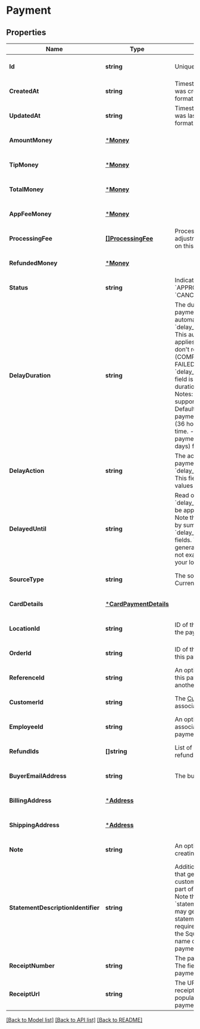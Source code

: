 # Payment

## Properties
Name | Type | Description | Notes
------------ | ------------- | ------------- | -------------
**Id** | **string** | Unique ID for the payment. | [optional] [default to null]
**CreatedAt** | **string** | Timestamp of when the payment was created, in RFC 3339 format. | [optional] [default to null]
**UpdatedAt** | **string** | Timestamp of when the payment was last updated, in RFC 3339 format. | [optional] [default to null]
**AmountMoney** | [***Money**](Money.md) |  | [optional] [default to null]
**TipMoney** | [***Money**](Money.md) |  | [optional] [default to null]
**TotalMoney** | [***Money**](Money.md) |  | [optional] [default to null]
**AppFeeMoney** | [***Money**](Money.md) |  | [optional] [default to null]
**ProcessingFee** | [**[]ProcessingFee**](ProcessingFee.md) | Processing fees and fee adjustments assessed by Square on this payment. | [optional] [default to null]
**RefundedMoney** | [***Money**](Money.md) |  | [optional] [default to null]
**Status** | **string** | Indicates whether the payment is &#x60;APPROVED&#x60;, &#x60;COMPLETED&#x60;, &#x60;CANCELED&#x60;, or &#x60;FAILED&#x60;. | [optional] [default to null]
**DelayDuration** | **string** | The duration of time after the payment&#x27;s creation when Square automatically applies the &#x60;delay_action&#x60; to the payment. This automatic &#x60;delay_action&#x60; applies only to payments that don&#x27;t reach a terminal state (COMPLETED, CANCELED, or FAILED) before the &#x60;delay_duration&#x60; time period.  This field is specified as a time duration, in RFC 3339 format.  Notes: This feature is only supported for card payments.  Default:  - Card Present payments: \&quot;PT36H\&quot; (36 hours) from the creation time. - Card Not Present payments: \&quot;P7D\&quot; (7 days) from the creation time. | [optional] [default to null]
**DelayAction** | **string** | The action to be applied to the payment when the &#x60;delay_duration&#x60; has elapsed. This field is read only.  Current values include: &#x60;CANCEL&#x60; | [optional] [default to null]
**DelayedUntil** | **string** | Read only timestamp of when the &#x60;delay_action&#x60; will automatically be applied, in RFC 3339 format.  Note that this field is calculated by summing the payment&#x27;s &#x60;delay_duration&#x60; and &#x60;created_at&#x60; fields. The &#x60;created_at&#x60; field is generated by Square and may not exactly match the time on your local machine. | [optional] [default to null]
**SourceType** | **string** | The source type for this payment  Current values include: &#x60;CARD&#x60;. | [optional] [default to null]
**CardDetails** | [***CardPaymentDetails**](CardPaymentDetails.md) |  | [optional] [default to null]
**LocationId** | **string** | ID of the location associated with the payment. | [optional] [default to null]
**OrderId** | **string** | ID of the order associated with this payment. | [optional] [default to null]
**ReferenceId** | **string** | An optional ID that associates this payment with an entity in another system. | [optional] [default to null]
**CustomerId** | **string** | The [Customer](#type-customer) ID of the customer associated with the payment. | [optional] [default to null]
**EmployeeId** | **string** | An optional ID of the employee associated with taking this payment. | [optional] [default to null]
**RefundIds** | **[]string** | List of &#x60;refund_id&#x60;s identifying refunds for this payment. | [optional] [default to null]
**BuyerEmailAddress** | **string** | The buyer&#x27;s e-mail address | [optional] [default to null]
**BillingAddress** | [***Address**](Address.md) |  | [optional] [default to null]
**ShippingAddress** | [***Address**](Address.md) |  | [optional] [default to null]
**Note** | **string** | An optional note to include when creating a payment | [optional] [default to null]
**StatementDescriptionIdentifier** | **string** | Additional payment information that gets added on the customer&#x27;s card statement as part of the statement description.  Note that the &#x60;statement_description_identifier&#x60; may get truncated on the statement description to fit the required information including the Square identifier (SQ *) and name of the merchant taking the payment. | [optional] [default to null]
**ReceiptNumber** | **string** | The payment&#x27;s receipt number. The field will be missing if a payment is CANCELED | [optional] [default to null]
**ReceiptUrl** | **string** | The URL for the payment&#x27;s receipt. The field will only be populated for COMPLETED payments. | [optional] [default to null]

[[Back to Model list]](../README.md#documentation-for-models) [[Back to API list]](../README.md#documentation-for-api-endpoints) [[Back to README]](../README.md)

